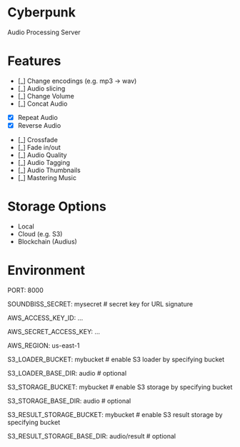 
# Cyberpunk 

Audio Processing Server

# Features

- [_] Change encodings (e.g. mp3 -> wav) 
- [_] Audio slicing 
- [_] Change Volume 
- [_] Concat Audio 
- [x] Repeat Audio 
- [x] Reverse Audio 
- [_] Crossfade 
- [_] Fade in/out   
- [_] Audio Quality 
- [_] Audio Tagging 
- [_] Audio Thumbnails 
- [_] Mastering Music 

# Storage Options

- Local
- Cloud (e.g. S3)
- Blockchain (Audius)


# Environment

PORT: 8000

SOUNDBISS_SECRET: mysecret # secret key for URL signature

AWS_ACCESS_KEY_ID: ...

AWS_SECRET_ACCESS_KEY: ...

AWS_REGION: us-east-1

S3_LOADER_BUCKET: mybucket # enable S3 loader by specifying bucket

S3_LOADER_BASE_DIR: audio # optional

S3_STORAGE_BUCKET: mybucket # enable S3 storage by specifying bucket

S3_STORAGE_BASE_DIR: audio # optional

S3_RESULT_STORAGE_BUCKET: mybucket # enable S3 result storage by specifying bucket

S3_RESULT_STORAGE_BASE_DIR: audio/result # optional


